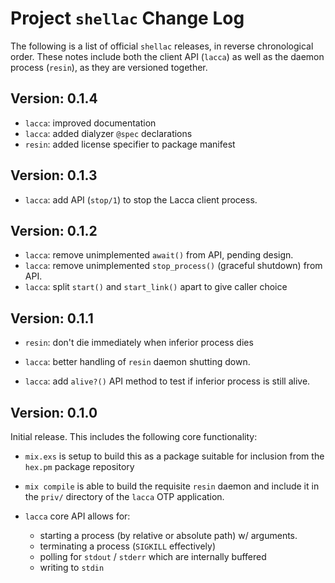 # Project `shellac` Change Log

The following is a list of official `shellac` releases, in reverse
chronological order. These notes include both the client API (`lacca`)
as well as the daemon process (`resin`), as they are versioned together.

## Version: 0.1.4

- `lacca`: improved documentation
- `lacca`: added dialyzer `@spec` declarations
- `resin`: added license specifier to package manifest


## Version: 0.1.3

- `lacca`: add API (`stop/1`) to stop the Lacca client process.

## Version: 0.1.2

- `lacca`: remove unimplemented `await()` from API, pending design.
- `lacca`: remove unimplemented `stop_process()` (graceful shutdown) from API.
- `lacca`: split `start()` and `start_link()` apart to give caller choice

## Version: 0.1.1

- `resin`: don't die immediately when inferior process dies

- `lacca`: better handling of `resin` daemon shutting down.

- `lacca`: add `alive?()` API method to test if inferior process
  is still alive.


## Version: 0.1.0

Initial release. This includes the following core functionality:

- `mix.exs` is setup to build this as a package suitable for inclusion
  from the `hex.pm` package repository

- `mix compile` is able to build the requisite `resin` daemon and include
  it in the `priv/` directory of the `lacca` OTP application.

- `lacca` core API allows for:
  - starting a process (by relative or absolute path) w/ arguments.
  - terminating a process (`SIGKILL` effectively)
  - polling for `stdout` / `stderr` which are internally buffered
  - writing to `stdin`
